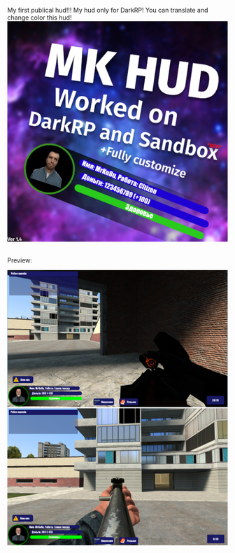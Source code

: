 My first publical hud!!!
My hud only for DarkRP!
You can translate and change color this hud!
![Alt text](mkhud.jpg?raw=true "Title")
 
 
Preview:

![Alt text](hud1.png?raw=true "Title")
![Alt text](hud2.png?raw=true "Title")
